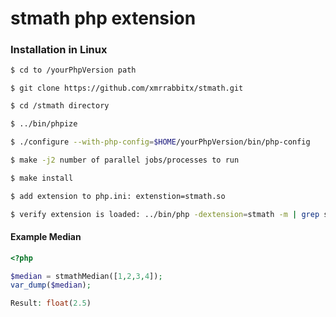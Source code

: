 # stmath php extension
### Installation in Linux
```bash
$ cd to /yourPhpVersion path
```
```
$ git clone https://github.com/xmrrabbitx/stmath.git 
```
```bash
$ cd /stmath directory
```
```bash
$ ../bin/phpize
```
```bash
$ ./configure --with-php-config=$HOME/yourPhpVersion/bin/php-config
```
```bash
$ make -j2 number of parallel jobs/processes to run
```
```bash
$ make install
```
```bash
$ add extension to php.ini: extenstion=stmath.so
```
```bash
$ verify extension is loaded: ../bin/php -dextension=stmath -m | grep stmathsh
```

#### Example Median
```php
<?php

$median = stmathMedian([1,2,3,4]);
var_dump($median);

Result: float(2.5)
```
